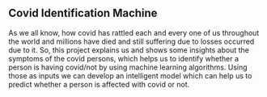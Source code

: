 ## Covid Identification Machine

As we all know, how covid has rattled each and every one of us throughout the world and millions have died and still suffering due to losses occurred due to it. So, this project explains us and shows some insights about the symptoms of the covid persons, which helps us to identify whether a person is having covid/not by using machine learning algorithms. Using those as inputs we can develop an intelligent model which can help us to predict whether a person is affected with covid or not.
